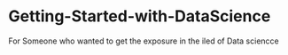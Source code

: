 # Getting-Started-with-DataScience
For Someone who wanted to get the exposure in the iled of Data sciencce
